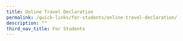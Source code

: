```yaml
---
title: Online Travel Declaration
permalink: /quick-links/for-students/online-travel-declaration/
description: ""
third_nav_title: For Students
---
```

